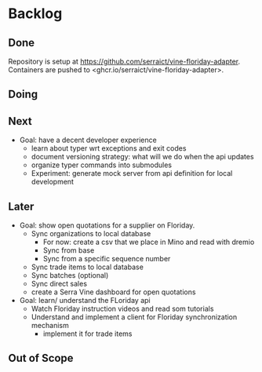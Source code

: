# Backlog

## Done

Repository is setup at <https://github.com/serraict/vine-floriday-adapter>.
Containers are pushed to <ghcr.io/serraict/vine-floriday-adapter>.

## Doing

## Next

* Goal: have a decent developer experience
  * learn about typer wrt exceptions and exit codes
  * document versioning strategy: what will we do when the api updates
  * organize typer commands into submodules
  * Experiment: generate mock server from api definition for local development

## Later

* Goal: show open quotations for a supplier on Floriday.
  * Sync organizations to local database
    * For now: create a csv that we place in Mino and read with dremio
    * Sync from base
    * Sync from a specific sequence number
  * Sync trade items to local database
  * Sync batches (optional)
  * Sync direct sales
  * create a Serra Vine dashboard for open quotations
* Goal: learn/ understand the FLoriday api
  * Watch Floriday instruction videos and read som tutorials
  * Understand and implement a client for Floriday synchronization mechanism
    * implement it for trade items

## Out of Scope
